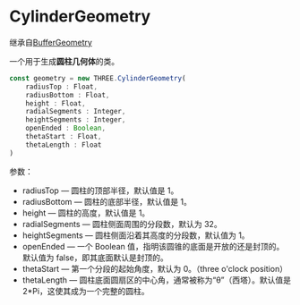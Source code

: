 # CylinderGeometry

继承自[BufferGeometry](../核心/02.BufferGeometry)

一个用于生成**圆柱几何体**的类。

<MyIframe src="https://xarzhi.github.io/geometry/index.html#CylinderGeometry"></MyIframe>

```js
const geometry = new THREE.CylinderGeometry(
    radiusTop : Float,
    radiusBottom : Float,
    height : Float,
    radialSegments : Integer,
    heightSegments : Integer,
    openEnded : Boolean,
    thetaStart : Float,
    thetaLength : Float
)
```

参数：

-   radiusTop — 圆柱的顶部半径，默认值是 1。
-   radiusBottom — 圆柱的底部半径，默认值是 1。
-   height — 圆柱的高度，默认值是 1。
-   radialSegments — 圆柱侧面周围的分段数，默认为 32。
-   heightSegments — 圆柱侧面沿着其高度的分段数，默认值为 1。
-   openEnded — 一个 Boolean 值，指明该圆锥的底面是开放的还是封顶的。默认值为 false，即其底面默认是封顶的。
-   thetaStart — 第一个分段的起始角度，默认为 0。（three o'clock position）
-   thetaLength — 圆柱底面圆扇区的中心角，通常被称为“θ”（西塔）。默认值是 2\*Pi，这使其成为一个完整的圆柱。

